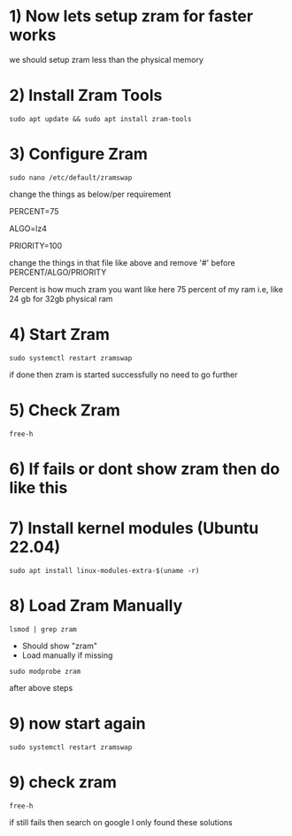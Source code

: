 # 1) Now lets setup zram for faster works
we should setup zram less than the physical memory 

# 2) Install Zram Tools
```
sudo apt update && sudo apt install zram-tools
```
# 3) Configure Zram
```
sudo nano /etc/default/zramswap
```
change the things as below/per requirement 

PERCENT=75

ALGO=lz4

PRIORITY=100

change the things in that file like above and remove '#' before PERCENT/ALGO/PRIORITY

Percent is how much zram you want like here 75 percent of my ram i.e, like 24 gb for 32gb physical ram

# 4) Start Zram
```
sudo systemctl restart zramswap
```
if done then zram is started successfully no need to go further 

# 5) Check Zram
```
free-h
```

# 6) If fails or dont show zram then do like this

# 7) Install kernel modules (Ubuntu 22.04)
```
sudo apt install linux-modules-extra-$(uname -r)
```
# 8) Load Zram Manually
```
lsmod | grep zram
```       
- Should show "zram"
- Load manually if missing
```
sudo modprobe zram
```

after above steps


# 9) now start again
```
sudo systemctl restart zramswap
```

# 9) check zram
```
free-h
```


if still fails then search on google I only found these solutions

